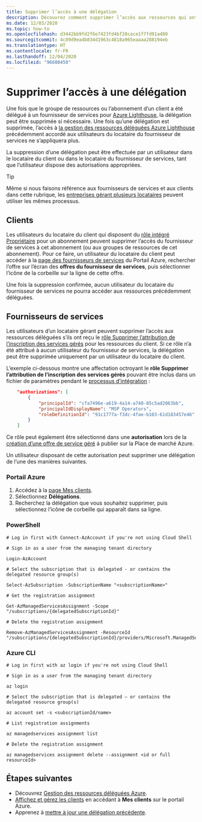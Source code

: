 ```yaml
---
title: Supprimer l’accès à une délégation
description: Découvrez comment supprimer l’accès aux ressources qui ont été déléguées à un fournisseur de services pour Azure Lighthouse.
ms.date: 12/03/2020
ms.topic: how-to
ms.openlocfilehash: d3442bb9fd2f6e7423fd4bf28cace1f7fd91ad80
ms.sourcegitcommit: 4c89d9ea4b834d1963c4818a965eaaaa288194eb
ms.translationtype: HT
ms.contentlocale: fr-FR
ms.lasthandoff: 12/04/2020
ms.locfileid: "96608450"
---
```

# <a name="remove-access-to-a-delegation"></a>Supprimer l’accès à une délégation

Une fois que le groupe de ressources ou l’abonnement d’un client a été délégué à un fournisseur de services pour [Azure Lighthouse](../overview.md), la délégation peut être supprimée si nécessaire. Une fois qu’une délégation est supprimée, l’accès à [la gestion des ressources déléguées Azure Lighthouse](../concepts/azure-delegated-resource-management.md) précédemment accordé aux utilisateurs du locataire du fournisseur de services ne s’appliquera plus.

La suppression d’une délégation peut être effectuée par un utilisateur dans le locataire du client ou dans le locataire du fournisseur de services, tant que l’utilisateur dispose des autorisations appropriées.

> [!TIP]
> Même si nous faisons référence aux fournisseurs de services et aux clients dans cette rubrique, les [entreprises gérant plusieurs locataires](../concepts/enterprise.md) peuvent utiliser les mêmes processus.

## <a name="customers"></a>Clients

Les utilisateurs du locataire du client qui disposent du [rôle intégré Propriétaire](../../role-based-access-control/built-in-roles.md#owner) pour un abonnement peuvent supprimer l’accès du fournisseur de services à cet abonnement (ou aux groupes de ressources de cet abonnement). Pour ce faire, un utilisateur du locataire du client peut accéder à la [page des fournisseurs de services](view-manage-service-providers.md#add-or-remove-service-provider-offers) du Portail Azure, rechercher l’offre sur l’écran des **offres du fournisseur de services**, puis sélectionner l’icône de la corbeille sur la ligne de cette offre.

Une fois la suppression confirmée, aucun utilisateur du locataire du fournisseur de services ne pourra accéder aux ressources précédemment déléguées.

## <a name="service-providers"></a>Fournisseurs de services

Les utilisateurs d’un locataire gérant peuvent supprimer l’accès aux ressources déléguées s’ils ont reçu le [rôle Supprimer l’attribution de l’inscription des services gérés](../../role-based-access-control/built-in-roles.md#managed-services-registration-assignment-delete-role) pour les ressources du client. Si ce rôle n’a été attribué à aucun utilisateur du fournisseur de services, la délégation peut être supprimée uniquement par un utilisateur du locataire du client.

L’exemple ci-dessous montre une affectation octroyant le **rôle Supprimer l’attribution de l’inscription des services gérés** pouvant être inclus dans un fichier de paramètres pendant le [processus d’intégration](onboard-customer.md) :

```json
    "authorizations": [ 
        { 
            "principalId": "cfa7496e-a619-4a14-a740-85c5ad2063bb", 
            "principalIdDisplayName": "MSP Operators", 
            "roleDefinitionId": "91c1777a-f3dc-4fae-b103-61d183457e46" 
        } 
    ] 
```

Ce rôle peut également être sélectionné dans une **autorisation** lors de la [création d’une offre de service géré](../../marketplace/partner-center-portal/create-new-managed-service-offer.md#authorization) à publier sur la Place de marché Azure.

Un utilisateur disposant de cette autorisation peut supprimer une délégation de l’une des manières suivantes.

### <a name="azure-portal"></a>Portail Azure

1. Accédez à la [page Mes clients](view-manage-customers.md).
2. Sélectionnez **Délégations**.
3. Recherchez la délégation que vous souhaitez supprimer, puis sélectionnez l’icône de corbeille qui apparaît dans sa ligne.

### <a name="powershell"></a>PowerShell

```azurepowershell-interactive
# Log in first with Connect-AzAccount if you're not using Cloud Shell

# Sign in as a user from the managing tenant directory 

Login-AzAccount

# Select the subscription that is delegated - or contains the delegated resource group(s)

Select-AzSubscription -SubscriptionName "<subscriptionName>"

# Get the registration assignment

Get-AzManagedServicesAssignment -Scope "/subscriptions/{delegatedSubscriptionId}"

# Delete the registration assignment

Remove-AzManagedServicesAssignment -ResourceId "/subscriptions/{delegatedSubscriptionId}/providers/Microsoft.ManagedServices/registrationAssignments/{assignmentGuid}"
```

### <a name="azure-cli"></a>Azure CLI

```azurecli-interactive
# Log in first with az login if you're not using Cloud Shell

# Sign in as a user from the managing tenant directory

az login

# Select the subscription that is delegated – or contains the delegated resource group(s)

az account set -s <subscriptionId/name>

# List registration assignments

az managedservices assignment list

# Delete the registration assignment

az managedservices assignment delete --assignment <id or full resourceId>
```

## <a name="next-steps"></a>Étapes suivantes

- Découvrez [Gestion des ressources déléguées Azure](../concepts/azure-delegated-resource-management.md).
- [Affichez et gérez les clients](view-manage-customers.md) en accédant à **Mes clients** sur le portail Azure.
- Apprenez à [mettre à jour une délégation précédente](update-delegation.md).
